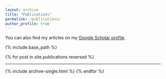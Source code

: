 ```yaml
---
layout: archive
title: "Publications"
permalink: /publications/
author_profile: true
---
```


You can also find my articles on my <u><a href="https://scholar.google.com/citations?user=d0XrQPUAAAAJ">Google Scholar profile</a></u>.

{% include base_path %}

{% for post in site.publications reversed %}
  
  ---
  {% include archive-single.html %}
{% endfor %}
